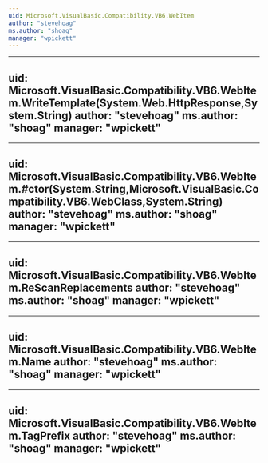 ```yaml
---
uid: Microsoft.VisualBasic.Compatibility.VB6.WebItem
author: "stevehoag"
ms.author: "shoag"
manager: "wpickett"
---
```


---
uid: Microsoft.VisualBasic.Compatibility.VB6.WebItem.WriteTemplate(System.Web.HttpResponse,System.String)
author: "stevehoag"
ms.author: "shoag"
manager: "wpickett"
---

---
uid: Microsoft.VisualBasic.Compatibility.VB6.WebItem.#ctor(System.String,Microsoft.VisualBasic.Compatibility.VB6.WebClass,System.String)
author: "stevehoag"
ms.author: "shoag"
manager: "wpickett"
---

---
uid: Microsoft.VisualBasic.Compatibility.VB6.WebItem.ReScanReplacements
author: "stevehoag"
ms.author: "shoag"
manager: "wpickett"
---

---
uid: Microsoft.VisualBasic.Compatibility.VB6.WebItem.Name
author: "stevehoag"
ms.author: "shoag"
manager: "wpickett"
---

---
uid: Microsoft.VisualBasic.Compatibility.VB6.WebItem.TagPrefix
author: "stevehoag"
ms.author: "shoag"
manager: "wpickett"
---
